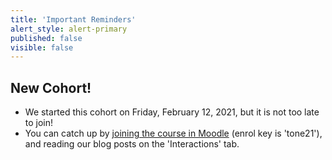 ```yaml
---
title: 'Important Reminders'
alert_style: alert-primary
published: false
visible: false
---
```


## New Cohort!
- We started this cohort on Friday, February 12, 2021, but it is not too late to join!
- You can catch up by [joining the course in Moodle](https://learn.twu.ca/course/view.php?id=17949) (enrol key is 'tone21'), and reading our blog posts on the 'Interactions' tab.
